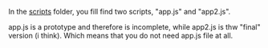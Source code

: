 In the [scripts](https://github.com/Hamid3DATA/JavaScript/tree/main/BlackJack/scripts) folder, you fill find two scripts, "app.js" and "app2.js".
<br />

app.js is a prototype and therefore is incomplete, while app2.js is thw "final" version (i think). Which means that you do not need app.js file at all.
